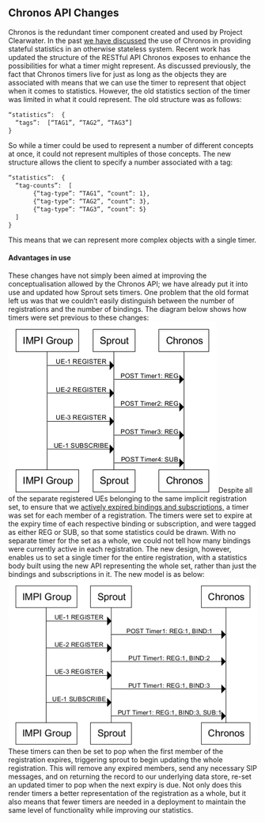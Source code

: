 Chronos API Changes
-------------------
Chronos is the redundant timer component created and used by Project Clearwater. In the past [we have discussed](Stateful_Statistics.md) the use of Chronos in providing stateful statistics in an otherwise stateless system. Recent work has updated the structure of the RESTful API Chronos exposes to enhance the possibilities for what a timer might represent. As discussed previously, the fact that Chronos timers live for just as long as the objects they are associated with means that we can use the timer to represent that object when it comes to statistics. However, the old statistics section of the timer was limited in what it could represent. The old structure was as follows:

    “statistics”:  {
      “tags”:  [“TAG1”, “TAG2”, “TAG3”]
    }

  So while a timer could be used to represent a number of different concepts at once, it could not represent multiples of those concepts. The new structure allows the client to specify a number associated with a tag:

    “statistics”:  {
      “tag-counts”:  [
           {“tag-type”: “TAG1”, “count”: 1},
           {“tag-type”: “TAG2”, “count”: 3},
           {“tag-type”: “TAG3”, “count”: 5}
      ]
    }

  This means that we can represent more complex objects with a single timer.

#### Advantages in use

These changes have not simply been aimed at improving the conceptualisation allowed by the Chronos API; we have already put it into use and updated how Sprout sets timers. One problem that the old format left us was that we couldn’t easily distinguish between the number of registrations and the number of bindings. The diagram below shows how timers were set previous to these changes:
![Chronos API Interaction 1](../images/Chronos-API-Interaction-1.png)
Despite all of the separate registered UEs belonging to the same implicit registration set, to ensure that we [actively expired bindings and subscriptions,](Expiring_Subscriptions.md) a timer was set for each member of a registration. The timers were set to expire at the expiry time of each respective binding or subscription, and were tagged as either REG or SUB, so that some statistics could be drawn. With no separate timer for the set as a whole, we could not tell how many bindings were currently active in each registration. The new design, however, enables us to set a single timer for the entire registration, with a statistics body built using the new API representing the whole set, rather than just the bindings and subscriptions in it. The new model is as below:
![Chronos API Interaction 2](../images/Chronos-API-Interaction-2.png)
These timers can then be set to pop when the first member of the registration expires, triggering sprout to begin updating the whole registration. This will remove any expired members, send any necessary SIP messages, and on returning the record to our underlying data store, re-set an updated timer to pop when the next expiry is due. Not only does this render timers a better representation of the registration as a whole, but it also means that fewer timers are needed in a deployment to maintain the same level of functionality while improving our statistics.
